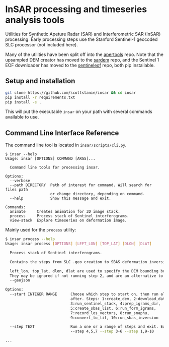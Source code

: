 # InSAR processing and timeseries analysis tools 

Utilities for Synthetic Apeture Radar (SAR) and Interferometric SAR (InSAR) processing.
Early processing steps use the Stanford Sentinel-1 geocoded SLC processor (not included here).


Many of the utilities have been split off into the [apertools](https://github.com/scottstanie/apertools) repo.
Note that the upsampled DEM creator has moved to the [sardem](https://github.com/scottstanie/sardem) repo, and the Sentinel 1 EOF downloader has moved to the [sentineleof](https://github.com/scottstanie/sentineleof) repo, both pip installable.


## Setup and installation

```bash
git clone https://github.com/scottstanie/insar && cd insar
pip install -r requirements.txt
pip install -e .
```

This will put the executable `insar` on your path with several commands available to use.


## Command Line Interface Reference

The command line tool is located in `insar/scripts/cli.py`.

```
$ insar --help
Usage: insar [OPTIONS] COMMAND [ARGS]...

  Command line tools for processing insar.

Options:
  --verbose
  --path DIRECTORY  Path of interest for command. Will search for files path
                    or change directory, depending on command.
  --help            Show this message and exit.

Commands:
  animate     Creates animation for 3D image stack.
  process     Process stack of Sentinel interferograms.
  view-stack  Explore timeseries on deformation image.
```

Mainly used for the `process` utility:

```bash
$ insar process --help
Usage: insar process [OPTIONS] [LEFT_LON] [TOP_LAT] [DLON] [DLAT]

  Process stack of Sentinel interferograms.

  Contains the steps from SLC .geo creation to SBAS deformation inversion

  left_lon, top_lat, dlon, dlat are used to specify the DEM bounding box.
  They may be ignored if not running step 2, and are an alternative to using
  --geojson

Options:
  --start INTEGER RANGE      Choose which step to start on, then run all
                             after. Steps: 1:create_dem, 2:download_data,
                             3:run_sentinel_stack, 4:prep_igrams_dir,
                             5:create_sbas_list, 6:run_form_igrams,
                             7:record_los_vectors, 8:run_snaphu,
                             9:convert_to_tif, 10:run_sbas_inversion

  --step TEXT                Run a one or a range of steps and exit. Examples:
                             --step 4,5,7 --step 3-6 --step 1,9-10

...
```